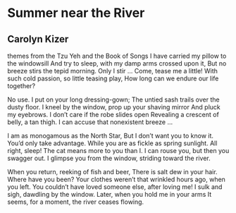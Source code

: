 # Summer near the River
## Carolyn Kizer
themes from the Tzu Yeh and the Book of Songs
I have carried my pillow to the windowsill
And try to sleep, with my damp arms crossed upon it,
But no breeze stirs the tepid morning.
Only I stir ... Come, tease me a little!
With such cold passion, so little teasing play,
How long can we endure our life together?

No use. I put on your long dressing-gown;
The untied sash trails over the dusty floor.
I kneel by the window, prop up your shaving mirror
And pluck my eyebrows.
I don’t care if the robe slides open
Revealing a crescent of belly, a tan thigh.
I can accuse that nonexistent breeze ...

I am as monogamous as the North Star,
But I don’t want you to know it. You’d only take advantage.
While you are as fickle as spring sunlight.
All right, sleep! The cat means more to you than I.
I can rouse you, but then you swagger out.
I glimpse you from the window, striding toward the river.

When you return, reeking of fish and beer,
There is salt dew in your hair. Where have you been?
Your clothes weren’t that wrinkled hours ago, when you left.
You couldn’t have loved someone else, after loving me!
I sulk and sigh, dawdling by the window.
Later, when you hold me in your arms
It seems, for a moment, the river ceases flowing.